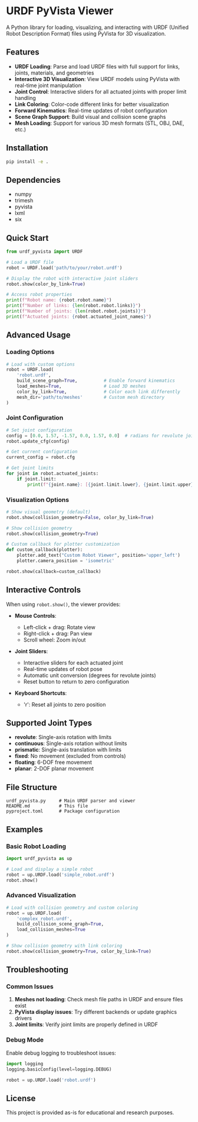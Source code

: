 # URDF PyVista Viewer

A Python library for loading, visualizing, and interacting with URDF (Unified Robot Description Format) files using PyVista for 3D visualization.

## Features

- **URDF Loading**: Parse and load URDF files with full support for links, joints, materials, and geometries
- **Interactive 3D Visualization**: View URDF models using PyVista with real-time joint manipulation
- **Joint Control**: Interactive sliders for all actuated joints with proper limit handling
- **Link Coloring**: Color-code different links for better visualization
- **Forward Kinematics**: Real-time updates of robot configuration
- **Scene Graph Support**: Build visual and collision scene graphs
- **Mesh Loading**: Support for various 3D mesh formats (STL, OBJ, DAE, etc.)

## Installation

```bash
pip install -e .
```

## Dependencies

- numpy
- trimesh
- pyvista
- lxml
- six

## Quick Start

```python
from urdf_pyvista import URDF

# Load a URDF file
robot = URDF.load('path/to/your/robot.urdf')

# Display the robot with interactive joint sliders
robot.show(color_by_link=True)

# Access robot properties
print(f"Robot name: {robot.robot.name}")
print(f"Number of links: {len(robot.robot.links)}")
print(f"Number of joints: {len(robot.robot.joints)}")
print(f"Actuated joints: {robot.actuated_joint_names}")
```

## Advanced Usage

### Loading Options

```python
# Load with custom options
robot = URDF.load(
    'robot.urdf',
    build_scene_graph=True,          # Enable forward kinematics
    load_meshes=True,                # Load 3D meshes
    color_by_link=True,              # Color each link differently
    mesh_dir='path/to/meshes'        # Custom mesh directory
)
```

### Joint Configuration

```python
# Set joint configuration
config = [0.0, 1.57, -1.57, 0.0, 1.57, 0.0]  # radians for revolute joints
robot.update_cfg(config)

# Get current configuration
current_config = robot.cfg

# Get joint limits
for joint in robot.actuated_joints:
    if joint.limit:
        print(f"{joint.name}: [{joint.limit.lower}, {joint.limit.upper}]")
```

### Visualization Options

```python
# Show visual geometry (default)
robot.show(collision_geometry=False, color_by_link=True)

# Show collision geometry
robot.show(collision_geometry=True)

# Custom callback for plotter customization
def custom_callback(plotter):
    plotter.add_text("Custom Robot Viewer", position='upper_left')
    plotter.camera_position = 'isometric'

robot.show(callback=custom_callback)
```

## Interactive Controls

When using `robot.show()`, the viewer provides:

- **Mouse Controls**: 
  - Left-click + drag: Rotate view
  - Right-click + drag: Pan view  
  - Scroll wheel: Zoom in/out

- **Joint Sliders**: 
  - Interactive sliders for each actuated joint
  - Real-time updates of robot pose
  - Automatic unit conversion (degrees for revolute joints)
  - Reset button to return to zero configuration

- **Keyboard Shortcuts**:
  - 'r': Reset all joints to zero position

## Supported Joint Types

- **revolute**: Single-axis rotation with limits
- **continuous**: Single-axis rotation without limits  
- **prismatic**: Single-axis translation with limits
- **fixed**: No movement (excluded from controls)
- **floating**: 6-DOF free movement
- **planar**: 2-DOF planar movement

## File Structure

```
urdf_pyvista.py     # Main URDF parser and viewer
README.md           # This file
pyproject.toml      # Package configuration
```

## Examples

### Basic Robot Loading
```python
import urdf_pyvista as up

# Load and display a simple robot
robot = up.URDF.load('simple_robot.urdf')
robot.show()
```

### Advanced Visualization
```python
# Load with collision geometry and custom coloring
robot = up.URDF.load(
    'complex_robot.urdf',
    build_collision_scene_graph=True,
    load_collision_meshes=True
)

# Show collision geometry with link coloring
robot.show(collision_geometry=True, color_by_link=True)
```

## Troubleshooting

### Common Issues

1. **Meshes not loading**: Check mesh file paths in URDF and ensure files exist
2. **PyVista display issues**: Try different backends or update graphics drivers
3. **Joint limits**: Verify joint limits are properly defined in URDF

### Debug Mode

Enable debug logging to troubleshoot issues:

```python
import logging
logging.basicConfig(level=logging.DEBUG)

robot = up.URDF.load('robot.urdf')
```

## License

This project is provided as-is for educational and research purposes.